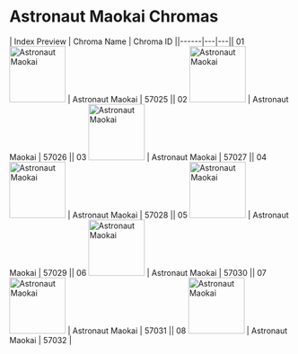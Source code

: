 # Astronaut Maokai Chromas

| Index  Preview | Chroma Name | Chroma ID ||------|---|---|| 01  <img src='https://raw.communitydragon.org/latest/plugins/rcp-be-lol-game-data/global/default/v1/champion-chroma-images/57/57025.png' alt='Astronaut Maokai' width='100'> | Astronaut Maokai | 57025 || 02  <img src='https://raw.communitydragon.org/latest/plugins/rcp-be-lol-game-data/global/default/v1/champion-chroma-images/57/57026.png' alt='Astronaut Maokai' width='100'> | Astronaut Maokai | 57026 || 03  <img src='https://raw.communitydragon.org/latest/plugins/rcp-be-lol-game-data/global/default/v1/champion-chroma-images/57/57027.png' alt='Astronaut Maokai' width='100'> | Astronaut Maokai | 57027 || 04  <img src='https://raw.communitydragon.org/latest/plugins/rcp-be-lol-game-data/global/default/v1/champion-chroma-images/57/57028.png' alt='Astronaut Maokai' width='100'> | Astronaut Maokai | 57028 || 05  <img src='https://raw.communitydragon.org/latest/plugins/rcp-be-lol-game-data/global/default/v1/champion-chroma-images/57/57029.png' alt='Astronaut Maokai' width='100'> | Astronaut Maokai | 57029 || 06  <img src='https://raw.communitydragon.org/latest/plugins/rcp-be-lol-game-data/global/default/v1/champion-chroma-images/57/57030.png' alt='Astronaut Maokai' width='100'> | Astronaut Maokai | 57030 || 07  <img src='https://raw.communitydragon.org/latest/plugins/rcp-be-lol-game-data/global/default/v1/champion-chroma-images/57/57031.png' alt='Astronaut Maokai' width='100'> | Astronaut Maokai | 57031 || 08  <img src='https://raw.communitydragon.org/latest/plugins/rcp-be-lol-game-data/global/default/v1/champion-chroma-images/57/57032.png' alt='Astronaut Maokai' width='100'> | Astronaut Maokai | 57032 |